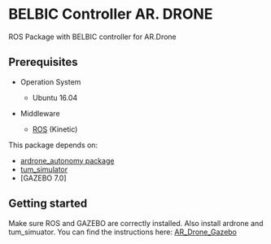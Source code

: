 # BELBIC Controller AR. DRONE
ROS Package with BELBIC controller for AR.Drone 

## Prerequisites
* Operation System
  * Ubuntu 16.04
  
* Middleware 
  * [ROS](http://wiki.ros.org/kinetic/Installation/Ubuntu) (Kinetic)

This package depends on:
* [ardrone_autonomy package](https://github.com/AutonomyLab/ardrone_autonomy)
* [tum_simulator](https://github.com/eborghi10/AR.Drone-ROS)
* [GAZEBO 7.0]

## Getting started
Make sure ROS and GAZEBO are correctly installed. Also install  ardrone and tum_simuator. You can find the instructions here:
[AR_Drone_Gazebo](https://github.com/dvalenciar/AR_Drone_ROS_GUI#getting-started)
